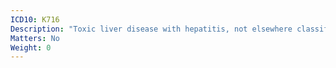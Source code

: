 ```yaml
---
ICD10: K716
Description: "Toxic liver disease with hepatitis, not elsewhere classified"
Matters: No
Weight: 0
---
```


